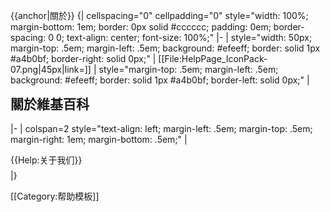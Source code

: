 {{anchor|關於}}
{| cellspacing="0" cellpadding="0" style="width: 100%;  margin-bottom: 1em; border: 0px solid #cccccc; padding: 0em; border-spacing: 0 0; text-align: center; font-size: 100%;"
|-
| style="width: 50px; margin-top: .5em; margin-left: .5em; background: #efeeff; border: solid 1px #a4b0bf; border-right: solid 0px;" | [[File:HelpPage_IconPack-07.png|45px|link=]]
| style="margin-top: .5em; margin-left: .5em; background: #efeeff; border: solid 1px #a4b0bf; border-left: solid 0px;" | <h2 style="margin-top: .2em; border-bottom: none; font-weight: bold; text-align: left;">關於維基百科</h2> 
|-
| colspan=2 style="text-align: left; margin-left: .5em; margin-top: .5em; margin-right: 1em; margin-bottom: .5em;" | 
<div style="text-align: left; margin-left: 0em; margin-top: .5em; margin-right: 1em; margin-bottom: .5em;">
{{Help:关于我们}}
</div>
|}<noinclude>

[[Category:帮助模板]]

</noinclude>